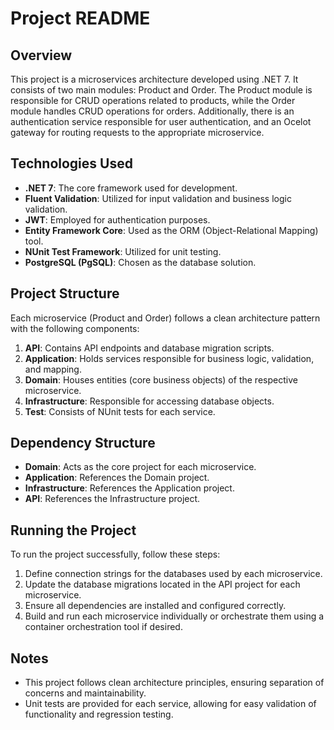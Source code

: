 # Project README

## Overview

This project is a microservices architecture developed using .NET 7. It consists of two main modules: Product and Order. The Product module is responsible for CRUD operations related to products, while the Order module handles CRUD operations for orders. Additionally, there is an authentication service responsible for user authentication, and an Ocelot gateway for routing requests to the appropriate microservice.

## Technologies Used

- **.NET 7**: The core framework used for development.
- **Fluent Validation**: Utilized for input validation and business logic validation.
- **JWT**: Employed for authentication purposes.
- **Entity Framework Core**: Used as the ORM (Object-Relational Mapping) tool.
- **NUnit Test Framework**: Utilized for unit testing.
- **PostgreSQL (PgSQL)**: Chosen as the database solution.

## Project Structure

Each microservice (Product and Order) follows a clean architecture pattern with the following components:

1. **API**: Contains API endpoints and database migration scripts.
2. **Application**: Holds services responsible for business logic, validation, and mapping.
3. **Domain**: Houses entities (core business objects) of the respective microservice.
4. **Infrastructure**: Responsible for accessing database objects.
5. **Test**: Consists of NUnit tests for each service.

## Dependency Structure

- **Domain**: Acts as the core project for each microservice.
- **Application**: References the Domain project.
- **Infrastructure**: References the Application project.
- **API**: References the Infrastructure project.

## Running the Project

To run the project successfully, follow these steps:

1. Define connection strings for the databases used by each microservice.
2. Update the database migrations located in the API project for each microservice.
3. Ensure all dependencies are installed and configured correctly.
4. Build and run each microservice individually or orchestrate them using a container orchestration tool if desired.

## Notes

- This project follows clean architecture principles, ensuring separation of concerns and maintainability.
- Unit tests are provided for each service, allowing for easy validation of functionality and regression testing.
